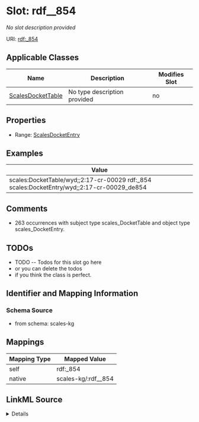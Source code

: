 

# Slot: rdf__854


_No slot description provided_





URI: [rdf:_854](http://www.w3.org/1999/02/22-rdf-syntax-ns#_854)



<!-- no inheritance hierarchy -->





## Applicable Classes

| Name | Description | Modifies Slot |
| --- | --- | --- |
| [ScalesDocketTable](../classes/ScalesDocketTable.md) | No type description provided |  no  |







## Properties

* Range: [ScalesDocketEntry](../classes/ScalesDocketEntry.md)






## Examples

| Value |
| --- |
| scales:DocketTable/wyd;;2:17-cr-00029 rdf:_854 scales:DocketEntry/wyd;;2:17-cr-00029_de854 |

## Comments

* 263 occurrences with subject type scales_DocketTable and object type scales_DocketEntry.

## TODOs

* TODO -- Todos for this slot go here
* or you can delete the todos
* if you think the class is perfect.

## Identifier and Mapping Information







### Schema Source


* from schema: scales-kg




## Mappings

| Mapping Type | Mapped Value |
| ---  | ---  |
| self | rdf:_854 |
| native | scales-kg/:rdf__854 |




## LinkML Source

<details>
```yaml
name: rdf__854
description: No slot description provided
todos:
- TODO -- Todos for this slot go here
- or you can delete the todos
- if you think the class is perfect.
comments:
- 263 occurrences with subject type scales_DocketTable and object type scales_DocketEntry.
examples:
- value: scales:DocketTable/wyd;;2:17-cr-00029 rdf:_854 scales:DocketEntry/wyd;;2:17-cr-00029_de854
from_schema: scales-kg
rank: 1000
slot_uri: rdf:_854
alias: rdf__854
domain_of:
- scales_DocketTable
range: scales_DocketEntry

```
</details>